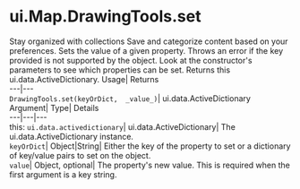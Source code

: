  
#  ui.Map.DrawingTools.set 
Stay organized with collections  Save and categorize content based on your preferences. 
Sets the value of a given property. Throws an error if the key provided is not supported by the object. Look at the constructor's parameters to see which properties can be set. 
Returns this ui.data.ActiveDictionary.
Usage| Returns  
---|---  
`DrawingTools.set(keyOrDict,  _value_)`| ui.data.ActiveDictionary  
Argument| Type| Details  
---|---|---  
this: `ui.data.activedictionary`| ui.data.ActiveDictionary| The ui.data.ActiveDictionary instance.  
`keyOrDict`| Object|String| Either the key of the property to set or a dictionary of key/value pairs to set on the object.  
`value`| Object, optional| The property's new value. This is required when the first argument is a key string.  
